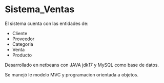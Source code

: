 # Sistema_Ventas

El sistema cuenta con las entidades de:
- Cliente
- Proveedor
- Categoria
- Venta
- Producto


Desarrollado en netbeans con JAVA jdk17 y MySQL como base de datos.

Se manejó le modelo MVC y programacion orientada a objetos.
